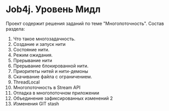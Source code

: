 # Job4j. Уровень Мидл
Проект содержит решения заданий по теме "Многопоточность". 
Состав раздела:
1. Что такое многозадачность.  
2. Создание и запуск нити  
3. Состояние нити. 
4. Режим ожидания.
5. Прерывание нити 
6. Прерывание блокированной нити.   
7. Приоритеты нитей и нити-демоны  
8. Скачивание файла с ограничением.  
9. ThreadLocal 
10. Многопоточность в Stream API   
11. Отладка в многопоточном приложении  
12. Объединение зафиксированных изменений 2
13. Изменения GIT stash